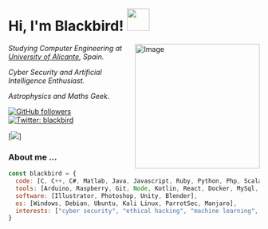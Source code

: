 <h1> Hi, I'm Blackbird!   <img src="https://media.giphy.com/media/WFZvB7VIXBgiz3oDXE/giphy.gif" width="45"></h1>
<img src="https://media.giphy.com/media/vzO0Vc8b2VBLi/giphy.gif" min-width="250px" max-width="250px" width="250px" align="right" alt="Image">

<p><em>Studying Computer Engineering at <a href="http://www.ua.es">University of Alicante</a>, Spain.</em></p>
<p><em>Cyber Security and Artificial Intelligence Enthusiast.</em></p>
<p><em>Astrophysics and Maths Geek.</em></p>

[![GitHub followers](https://img.shields.io/github/followers/blackbird-coder?label=Follow&style=social)](https://github.com/blackbird-coder/?tab=follow)
[![Twitter: blackbird](https://img.shields.io/twitter/follow/blackbird_coder?style=social)](https://twitter.com/a)

[<img src ="https://img.shields.io/badge/website-%23.svg?&style=for-the-badge&logo=www&logoColor=white%22&color=black">]


### About me ...  

```javascript
const blackbird = {
  code: [C, C++, C#, Matlab, Java, Javascript, Ruby, Python, Php, Scala, Swift],
  tools: [Arduino, Raspberry, Git, Node, Kotlin, React, Docker, MySql, Bash, Firebase],
  software: [Illustrator, Photoshop, Unity, Blender],
  os: [Windows, Debian, Ubuntu, Kali Linux, ParrotSec, Manjaro],
  interests: ["cyber security", "ethical hacking", "machine learning", "neural networks"]
}
```


